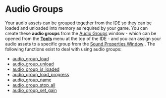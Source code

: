 # Audio Groups

Your audio assets can be grouped together from the IDE so they can be
loaded and unloaded into memory as required by your game. You can create
these **audio groups** from the [Audio
Groups](../../../../../Settings/Audio_Groups) window - which can be
opened from the
[**Tools**](../../../../../IDE_Navigation/Menus/The_Tools_Menu) menu
at the top of the IDE - and you can assign your audio assets to a
specific group from the [Sound Properties
Window](../../../../../The_Asset_Editors/Sounds) . The following
functions exist to deal with using audio groups:

-   [audio_group_load](audio_group_load)
-   [audio_group_unload](audio_group_unload)
-   [audio_group_is_loaded](audio_group_is_loaded)
-   [audio_group_load_progress](audio_group_load_progress)
-   [audio_group_name](audio_group_name)
-   [audio_group_stop_all](audio_group_stop_all)
-   [audio_group_set_gain](audio_group_set_gain)
